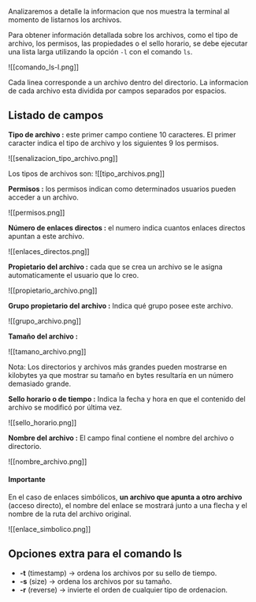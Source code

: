 Analizaremos a detalle la informacion que nos muestra la terminal al momento de listarnos los archivos.

Para obtener información detallada sobre los archivos, como el tipo de archivo, los permisos, las propiedades o el sello horario, se debe ejecutar una lista larga utilizando la opción `-l` con el comando `ls`.

![[comando_ls-l.png]]

Cada linea corresponde a un archivo dentro del directorio. La informacion de cada archivo esta dividida por campos separados por espacios.

## Listado de campos
**Tipo de archivo :** este primer campo contiene 10 caracteres. El primer caracter indica el tipo de archivo y los siguientes 9 los permisos.

![[senalizacion_tipo_archivo.png]]

Los tipos de archivos son:
![[tipo_archivos.png]]

**Permisos :** los permisos indican como determinados usuarios pueden acceder a un archivo.

![[permisos.png]]

**Número de enlaces directos :** el numero indica cuantos enlaces directos apuntan a este archivo.

![[enlaces_directos.png]]

**Propietario del archivo :** cada que se crea un archivo se le asigna automaticamente el usuario que lo creo.

![[propietario_archivo.png]]

**Grupo propietario del archivo :** Indica qué grupo posee este archivo.

![[grupo_archivo.png]]

**Tamaño del archivo :** 

![[tamano_archivo.png]]

Nota: Los directorios y archivos más grandes pueden mostrarse en kilobytes ya que mostrar su tamaño en bytes resultaría en un número demasiado grande.

**Sello horario o de tiempo :** Indica la fecha y hora en que el contenido del archivo se modificó por última vez.

![[sello_horario.png]]

**Nombre del archivo :** El campo final contiene el nombre del archivo o directorio.

![[nombre_archivo.png]]

#### Importante
En el caso de enlaces simbólicos, **un archivo que apunta a otro archivo** (acceso directo), el nombre del enlace se mostrará junto a una flecha y el nombre de la ruta del archivo original.

![[enlace_simbolico.png]]

## Opciones extra para el comando ls

- **-t** (timestamp) -> ordena los archivos por su sello de tiempo.
- **-s** (size) -> ordena los archivos por su tamaño.
- **-r**  (reverse) -> invierte el orden de cualquier tipo de ordenacion.
